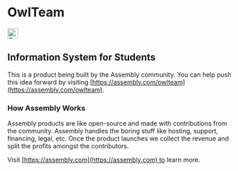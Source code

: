 # OwlTeam

<a href="https://assembly.com/owlteam/bounties?utm_campaign=assemblage&utm_source=owlteam&utm_medium=repo_badge"><img src="https://asm-badger.herokuapp.com/owlteam/badges/tasks.svg" height="24px" alt="Open Tasks" /></a>

## Information System for Students

This is a product being built by the Assembly community. You can help push this idea forward by visiting [https://assembly.com/owlteam](https://assembly.com/owlteam).

### How Assembly Works

Assembly products are like open-source and made with contributions from the community. Assembly handles the boring stuff like hosting, support, financing, legal, etc. Once the product launches we collect the revenue and split the profits amongst the contributors.

Visit [https://assembly.com](https://assembly.com) to learn more.
